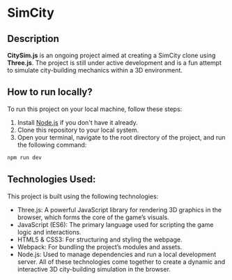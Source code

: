 # SimCity

## Description

**CitySim.js** is an ongoing project aimed at creating a SimCity clone using **Three.js**. The project is still under active development and is a fun attempt to simulate city-building mechanics within a 3D environment.

## How to run locally?

To run this project on your local machine, follow these steps:

1. Install [Node.js](https://nodejs.org/) if you don't have it already.
2. Clone this repository to your local system.
3. Open your terminal, navigate to the root directory of the project, and run the following command:

```bash
npm run dev
```

## Technologies Used:
This project is built using the following technologies:

- Three.js: A powerful JavaScript library for rendering 3D graphics in the browser, which forms the core of the game’s visuals.
- JavaScript (ES6): The primary language used for scripting the game logic and interactions.
- HTML5 & CSS3: For structuring and styling the webpage.
- Webpack: For bundling the project’s modules and assets.
- Node.js: Used to manage dependencies and run a local development server.
All of these technologies come together to create a dynamic and interactive 3D city-building simulation in the browser.


